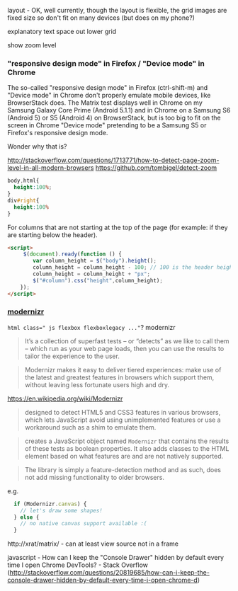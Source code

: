 

layout - OK, well currently, though the layout is flexible, the grid images are fixed size so don't fit on many devices (but does on my phone?)

explanatory text
space out lower grid

show zoom level

### "responsive design mode" in Firefox / "Device mode" in Chrome 

The so-called "responsive design mode" in Firefox (ctrl-shift-m) and "Device mode" in Chrome don't properly emulate mobile devices, like BrowserStack does.
The Matrix test displays well in Chrome on my Samsung Galaxy Core Prime (Android 5.1.1) and in Chrome on a Samsung S6 (Android 5) or S5 (Android 4) on BrowserStack, but is too big to fit on the screen in Chrome "Device mode" pretending to be a Samsung S5 or Firefox's responsive design mode.

Wonder why that is?



http://stackoverflow.com/questions/1713771/how-to-detect-page-zoom-level-in-all-modern-browsers
https://github.com/tombigel/detect-zoom


```css
body,html{
  height:100%;
}
div#right{
  height:100%
}
```

For columns that are not starting at the top of the page (for example: if they are starting below the header).

```html
<script>
     $(document).ready(function () {
        var column_height = $("body").height();
        column_height = column_height - 100; // 100 is the header height
        column_height = column_height + "px";
        $("#column").css("height",column_height);
    });
</script>
```


### [modernizr](https://modernizr.com/)

`html class=" js flexbox flexboxlegacy ..."`? modernizr

>It’s a collection of superfast tests – or “detects” as we like to call them – which run as your web page loads, then you can use the results to tailor the experience to the user.

>Modernizr makes it easy to deliver tiered experiences: make use of the latest and greatest features in browsers which support them, without leaving less fortunate users high and dry.

https://en.wikipedia.org/wiki/Modernizr
>designed to detect HTML5 and CSS3 features in various browsers, which lets JavaScript avoid using unimplemented features or use a workaround such as a shim to emulate them. 

>creates a JavaScript object named `Modernizr` that contains the results of these tests as boolean properties. It also adds classes to the HTML element based on what features are and are not natively supported.

>The library is simply a feature-detection method and as such, does not add missing functionality to older browsers.

e.g. 

```js
  if (Modernizr.canvas) {
    // let's draw some shapes!
  } else {
    // no native canvas support available :(
  }
```




http://xrat/matrix/ - can at least view source not in a frame

javascript - How can I keep the "Console Drawer" hidden by default every time I open Chrome DevTools? - Stack Overflow (http://stackoverflow.com/questions/20819685/how-can-i-keep-the-console-drawer-hidden-by-default-every-time-i-open-chrome-d)
